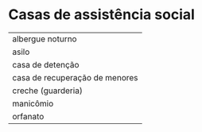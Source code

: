 # Casas de assistência social

||
| -- |
| albergue noturno |
| asilo |
| casa de detenção |
| casa de recuperação de menores |
| creche (guarderia) |
| manicômio |
| orfanato |
